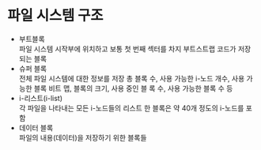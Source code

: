 <!DOCTYPE html>
<html lang="en">
<head>
    <meta charset="UTF-8">
    <meta name="viewport" content="width=device-width, initial-scale=1.0">
    <title>7장</title>
     <style>
      .container {
    display: flex;
    justify-content: center; /* 가로 방향 중앙 정렬 */
    align-items: center; /* 세로 방향 중앙 정렬 */
    height: 100vh; /* 화면 전체 높이를 차지하도록 설정 */
}
        ul {
            list-style-type: disc; /* 점으로 목록 항목을 나타냄 */
        }
    </style>
</head>
<body>
    <div class="container">
        <div class="content">
            <h1>파일 시스템 구조</h1>
           <ul>
        <li>부트블록</li>
        파일 시스템 시작부에 위치하고 보통 첫 번째 섹터를 차지
        부트스트랩 코드가 저장되는 블록
        <li>슈퍼 블록</li>
             전체 파일 시스템에 대한 정보를 저장
             총 블록 수, 사용 가능한 i-노드 개수, 사용 가능한 블록 비트 맵, 블록의 크기, 사용 중인 블
             록 수, 사용 가능한 블록 수 등
        <li>i-리스트(i-list)</li>
             각 파일을 나타내는 모든 i-노드들의 리스트
             한 블록은 약 40개 정도의 i-노드를 포함
        <li>데이터 블록</li>
             파일의 내용(데이터)을 저장하기 위한 블록들
    </ul>
        </div>
    </div>
</body>
</html>
